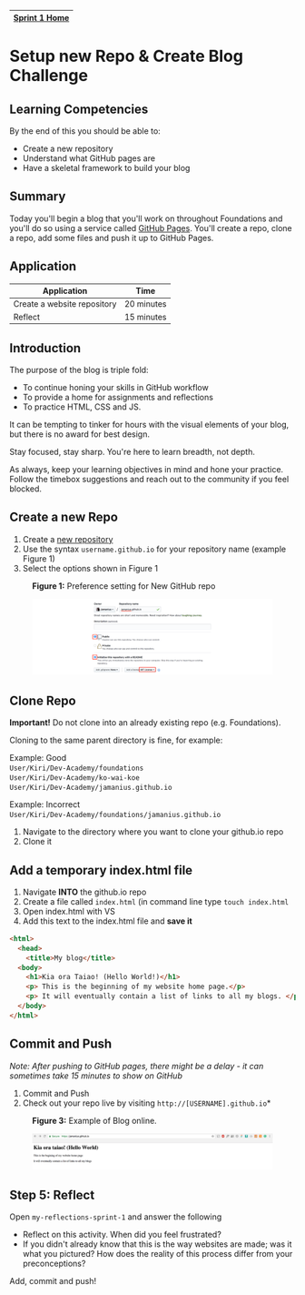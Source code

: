 [Sprint 1 Home](README.md)|
---|

# Setup new Repo & Create Blog Challenge

## Learning Competencies
By the end of this you should be able to:

- Create a new repository
- Understand what GitHub pages are
- Have a skeletal framework to build your blog 


## Summary
Today you'll begin a blog that you'll work on throughout Foundations and you'll do so using a service called [GitHub Pages](https://pages.github.com/). You'll create a repo, clone a repo, add some files and push it up to GitHub Pages.



## Application

Application | Time|
------------|----------|
Create a website repository | 20 minutes 
Reflect | 15 minutes |


## Introduction 

The purpose of the blog is triple fold: 
- To continue honing your skills in GitHub workflow  
- To provide a home for assignments and reflections  
- To practice HTML, CSS and JS.  

It can be tempting to tinker for hours with the visual elements of your blog, but there is no award for best design. 

Stay focused, stay sharp. You're here to learn breadth, not depth. 

As always, keep your learning objectives in mind and hone your practice. Follow the timebox suggestions and reach out to the community if you feel blocked.



## Create a new Repo 
1. Create a [new repository](https://github.com/new) 
2. Use the syntax `username.github.io` for your repository name (example Figure 1)
3. Select the options shown in Figure 1

<figure>
  <figcaption>
    <p><strong>Figure 1:</strong> Preference setting for New GitHub repo</p>
  </figcaption>
  <img src="../images/github_13_new_repo.png" alt="Create new repo"><br>
</figure>
  

## Clone Repo
__Important!__ Do not clone into an already existing repo (e.g. Foundations). 

Cloning to the same parent directory is fine, for example:  

Example: Good   
`User/Kiri/Dev-Academy/foundations`    
`User/Kiri/Dev-Academy/ko-wai-koe`  
`User/Kiri/Dev-Academy/jamanius.github.io` 

Example: Incorrect   
`User/Kiri/Dev-Academy/foundations/jamanius.github.io` 

1. Navigate to the directory where you want to clone your github.io repo
2. Clone it 


## Add a temporary index.html file 
1. Navigate __INTO__ the github.io repo 
2. Create a file called `index.html` (in command line type `touch index.html`
3. Open index.html with VS
3. Add this text to the index.html file and __save it__

```html
<html>
  <head>
    <title>My blog</title>
  <body>
    <h1>Kia ora Taiao! (Hello World!)</h1> 
    <p> This is the beginning of my website home page.</p>
    <p> It will eventually contain a list of links to all my blogs. </p>
  </body>
</html>

``` 
## Commit and Push 
_Note: After pushing to GitHub pages, there might be a delay - it can sometimes take 15 minutes to show on GitHub_

1. Commit and Push 
2. Check out your repo live by visiting `http://[USERNAME].github.io`* 




<figure>
  <figcaption>
    <p><strong>Figure 3:</strong> Example of Blog online.</p>
  </figcaption>
  <img src="../images/github_15_blog_index.png" alt="image of website blog"><br>
</figure>



## Step 5: Reflect 
Open `my-reflections-sprint-1` and answer the following

- Reflect on this activity. When did you feel frustrated?
- If you didn't already know that this is the way websites are made; was it what you pictured? How does the reality of this process differ from your preconceptions?

Add, commit and push!


